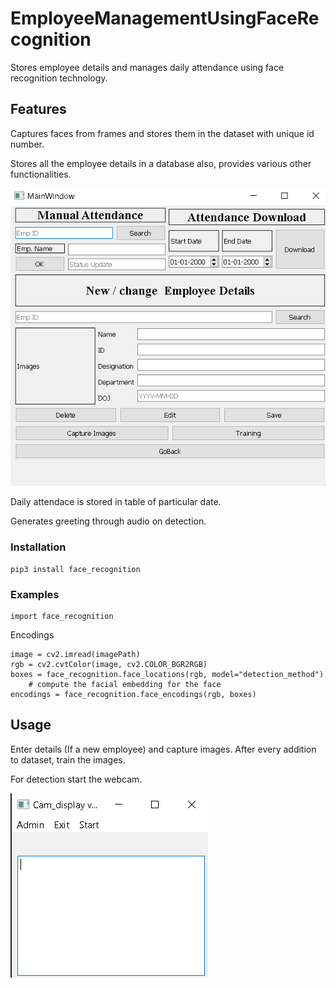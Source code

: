 # EmployeeManagementUsingFaceRecognition
Stores employee details and manages daily attendance using face recognition technology.

## Features

Captures faces from frames and stores them in the dataset with unique id number.

Stores all the employee details in a database also, provides various other functionalities.

![](UI.png)

Daily attendace is stored in table of particular date.

Generates greeting through audio on detection.

### Installation 
```
pip3 install face_recognition
```

### Examples

```
import face_recognition 
```

Encodings

```
image = cv2.imread(imagePath)
rgb = cv2.cvtColor(image, cv2.COLOR_BGR2RGB)
boxes = face_recognition.face_locations(rgb, model="detection_method")
    # compute the facial embedding for the face
encodings = face_recognition.face_encodings(rgb, boxes)
```

## Usage

Enter details (If a new employee) and capture images.
After every addition to dataset, train the images.

For detection start the webcam.

![](Home.png)
